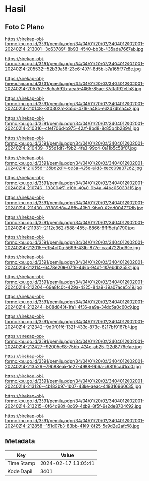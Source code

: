# Hasil

## Foto C Plano

https://sirekap-obj-formc.kpu.go.id/3591/pemilu/pdpr/34/04/01/20/02/3404012002001-20240214-213001--3c637897-8b93-4540-bb3b-435ada7667ab.jpg

https://sirekap-obj-formc.kpu.go.id/3591/pemilu/pdpr/34/04/01/20/02/3404012002001-20240214-205532--52b39a56-23c6-497f-8d5b-b7a165f77c8e.jpg

https://sirekap-obj-formc.kpu.go.id/3591/pemilu/pdpr/34/04/01/20/02/3404012002001-20240214-205752--8c5a592b-aea5-4865-85ae-37a1a192ebb8.jpg

https://sirekap-obj-formc.kpu.go.id/3591/pemilu/pdpr/34/04/01/20/02/3404012002001-20240214-210148--3f0302a1-3a5c-4719-a48c-ed2474b1a4c2.jpg

https://sirekap-obj-formc.kpu.go.id/3591/pemilu/pdpr/34/04/01/20/02/3404012002001-20240214-210316--cfef706d-b975-42af-8bd8-8c85b4b289a1.jpg

https://sirekap-obj-formc.kpu.go.id/3591/pemilu/pdpr/34/04/01/20/02/3404012002001-20240214-210439--755d1df7-f9b2-4fe3-99c4-0a11b5c58f07.jpg

https://sirekap-obj-formc.kpu.go.id/3591/pemilu/pdpr/34/04/01/20/02/3404012002001-20240214-210556--35bd2d14-ce3a-425e-a1d3-decc09a37262.jpg

https://sirekap-obj-formc.kpu.go.id/3591/pemilu/pdpr/34/04/01/20/02/3404012002001-20240214-210746--183094f7-c10b-40a0-9b4a-44bc05033315.jpg

https://sirekap-obj-formc.kpu.go.id/3591/pemilu/pdpr/34/04/01/20/02/3404012002001-20240214-211430--87889d8a-48fb-49b0-9be0-62dd004737db.jpg

https://sirekap-obj-formc.kpu.go.id/3591/pemilu/pdpr/34/04/01/20/02/3404012002001-20240214-211931--2112c362-f588-455e-8866-6f1f5efa1790.jpg

https://sirekap-obj-formc.kpu.go.id/3591/pemilu/pdpr/34/04/01/20/02/3404012002001-20240214-212015--e154cf0a-5699-43fb-877e-caa4722bd90e.jpg

https://sirekap-obj-formc.kpu.go.id/3591/pemilu/pdpr/34/04/01/20/02/3404012002001-20240214-212114--6478e206-07f9-446b-94df-187ebdb25581.jpg

https://sirekap-obj-formc.kpu.go.id/3591/pemilu/pdpr/34/04/01/20/02/3404012002001-20240214-212204--69a8fc0b-429a-4225-84a9-39a07ace5b19.jpg

https://sirekap-obj-formc.kpu.go.id/3591/pemilu/pdpr/34/04/01/20/02/3404012002001-20240214-212244--b08d840f-1fa1-4f36-aa9a-34dc5a0c60c9.jpg

https://sirekap-obj-formc.kpu.go.id/3591/pemilu/pdpr/34/04/01/20/02/3404012002001-20240214-212342--9d0f01f6-1321-433c-873c-6217bf9167b4.jpg

https://sirekap-obj-formc.kpu.go.id/3591/pemilu/pdpr/34/04/01/20/02/3404012002001-20240214-212427--92005e98-75bb-424e-ab25-f22d8776efae.jpg

https://sirekap-obj-formc.kpu.go.id/3591/pemilu/pdpr/34/04/01/20/02/3404012002001-20240214-213529--79b88ea5-1e27-4988-9b6a-a98f9ca41cc0.jpg

https://sirekap-obj-formc.kpu.go.id/3591/pemilu/pdpr/34/04/01/20/02/3404012002001-20240214-213126--4b183b97-1b07-43be-aeac-4d9316960635.jpg

https://sirekap-obj-formc.kpu.go.id/3591/pemilu/pdpr/34/04/01/20/02/3404012002001-20240214-213215--0f64d989-8c69-4db9-8f5f-9e2de8704692.jpg

https://sirekap-obj-formc.kpu.go.id/3591/pemilu/pdpr/34/04/01/20/02/3404012002001-20240214-212858--151d07b3-83bb-4109-8f25-5e9d2e2afc58.jpg


## Metadata

| Key        | Value               |
| ---------- | ------------------- |
| Time Stamp | 2024-02-17 13:05:41 |
| Kode Dapil | 3401                |



